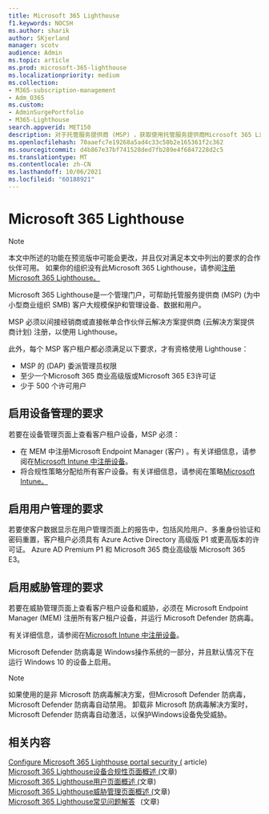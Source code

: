 ```yaml
---
title: Microsoft 365 Lighthouse
f1.keywords: NOCSH
ms.author: sharik
author: SKjerland
manager: scotv
audience: Admin
ms.topic: article
ms.prod: microsoft-365-lighthouse
ms.localizationpriority: medium
ms.collection:
- M365-subscription-management
- Adm_O365
ms.custom:
- AdminSurgePortfolio
- M365-Lighthouse
search.appverid: MET150
description: 对于托管服务提供商 (MSP) ，获取使用托管服务提供商Microsoft 365 Lighthouse。
ms.openlocfilehash: 70aaefc7e19268a5ad4c33c50b2e165361f2c362
ms.sourcegitcommit: d4b867e37bf741528ded7fb289e4f6847228d2c5
ms.translationtype: MT
ms.contentlocale: zh-CN
ms.lasthandoff: 10/06/2021
ms.locfileid: "60188921"
---
```

# <a name="requirements-for-microsoft-365-lighthouse"></a>Microsoft 365 Lighthouse

> [!NOTE]
> 本文中所述的功能在预览版中可能会更改，并且仅对满足本文中列出的要求的合作伙伴可用。 如果你的组织没有此Microsoft 365 Lighthouse，请参阅[注册Microsoft 365 Lighthouse。](m365-lighthouse-sign-up.md)

Microsoft 365 Lighthouse是一个管理门户，可帮助托管服务提供商 (MSP)  (为中小型商业组织 SMB) 客户大规模保护和管理设备、数据和用户。  

MSP 必须以间接经销商或直接帐单合作伙伴云解决方案提供商 (云解决方案提供商计划) 注册，以使用 Lighthouse。  

此外，每个 MSP 客户租户都必须满足以下要求，才有资格使用 Lighthouse： 
 
- MSP 的 (DAP) 委派管理员权限 
- 至少一个Microsoft 365 商业高级版或Microsoft 365 E3许可证 
- 少于 500 个许可用户  

## <a name="requirements-for-enablingdevice-management"></a>启用设备管理的要求   

若要在设备管理页面上查看客户租户设备，MSP 必须：    

- 在 MEM 中注册Microsoft Endpoint Manager (客户) 。有关详细信息，请参阅在[Microsoft Intune 中注册设备](/mem/intune/enrollment/)。
- 将合规性策略分配给所有客户设备。有关详细信息，请参阅在策略[Microsoft Intune。](/mem/intune/protect/create-compliance-policy) 

## <a name="requirements-for-enabling-usermanagement"></a>启用用户管理的要求 

若要使客户数据显示在用户管理页面上的报告中，包括风险用户、多重身份验证和密码重置，客户租户必须具有 Azure Active Directory 高级版 P1 或更高版本的许可证。 Azure AD Premium P1 和 Microsoft 365 商业高级版 Microsoft 365 E3。   

## <a name="requirements-for-enablingthreat-management"></a>启用威胁管理的要求 

若要在威胁管理页面上查看客户租户设备和威胁，必须在 Microsoft Endpoint Manager (MEM) 注册所有客户租户设备，并运行 Microsoft Defender 防病毒。  

有关详细信息，请参阅在[Microsoft Intune 中注册设备](/mem/intune/enrollment/)。  

Microsoft Defender 防病毒是 Windows操作系统的一部分，并且默认情况下在运行 Windows 10 的设备上启用。  

> [!NOTE] 
> 如果使用的是非 Microsoft 防病毒解决方案，但Microsoft Defender 防病毒，Microsoft Defender 防病毒自动禁用。 卸载非 Microsoft 防病毒解决方案时，Microsoft Defender 防病毒自动激活，以保护Windows设备免受威胁。    

## <a name="related-content"></a>相关内容   

[Configure Microsoft 365 Lighthouse portal security (](m365-lighthouse-configure-portal-security.md) article) \
[Microsoft 365 Lighthouse设备合规性页面概述 (](m365-lighthouse-device-compliance-page-overview.md)文章) \
[Microsoft 365 Lighthouse用户页面概述 (](m365-lighthouse-users-page-overview.md)文章) \
[Microsoft 365 Lighthouse威胁管理页面概述 (](m365-lighthouse-threat-management-page-overview.md)文章) \
[Microsoft 365 Lighthouse常见问题解答](m365-lighthouse-faq.yml)   (文章) 

